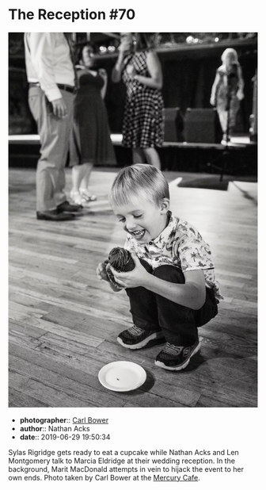# The Reception \#70

![Sylas Rigridge gets ready to eat a cupcake](assets/2019-06-29-set-3-the-reception-70.webp)

* **photographer**:: [Carl Bower](https://carlbowerphotos.com)
* **author**:: Nathan Acks
* **date**:: 2019-06-29 19:50:34

Sylas Rigridge gets ready to eat a cupcake while Nathan Acks and Len Montgomery talk to Marcia Eldridge at their wedding reception. In the background, Marit MacDonald attempts in vein to hijack the event to her own ends. Photo taken by Carl Bower at the [Mercury Cafe](http://mercurycafe.com).
